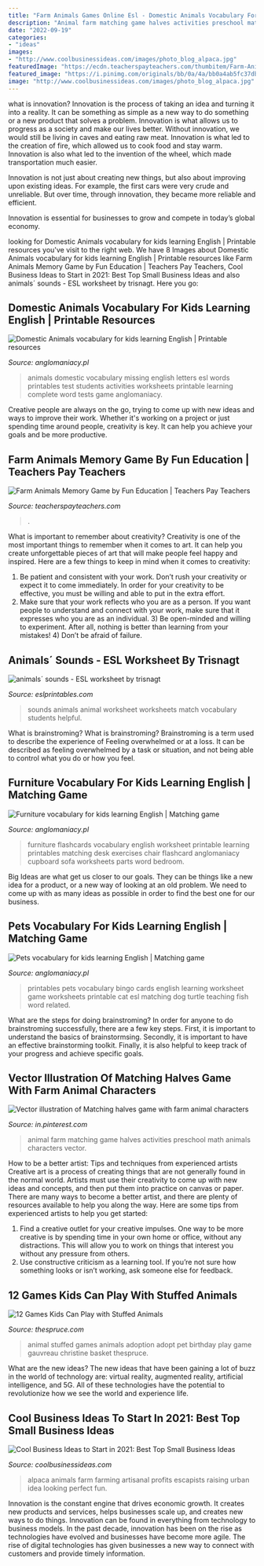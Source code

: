 ```yaml
---
title: "Farm Animals Games Online Esl - Domestic Animals Vocabulary For Kids Learning English"
description: "Animal farm matching game halves activities preschool math animals characters vector"
date: "2022-09-19"
categories:
- "ideas"
images:
- "http://www.coolbusinessideas.com/images/photo_blog_alpaca.jpg"
featuredImage: "https://ecdn.teacherspayteachers.com/thumbitem/Farm-Animals-Memory-Game-3151174-1494298442/original-3151174-1.jpg"
featured_image: "https://i.pinimg.com/originals/bb/0a/4a/bb0a4ab5fc37db105a7eacc582ddc388.jpg"
image: "http://www.coolbusinessideas.com/images/photo_blog_alpaca.jpg"
---
```



what is innovation?
Innovation is the process of taking an idea and turning it into a reality. It can be something as simple as a new way to do something or a new product that solves a problem. Innovation is what allows us to progress as a society and make our lives better.
Without innovation, we would still be living in caves and eating raw meat. Innovation is what led to the creation of fire, which allowed us to cook food and stay warm. Innovation is also what led to the invention of the wheel, which made transportation much easier.

Innovation is not just about creating new things, but also about improving upon existing ideas. For example, the first cars were very crude and unreliable. But over time, through innovation, they became more reliable and efficient.

Innovation is essential for businesses to grow and compete in today’s global economy.

	

		
looking for Domestic Animals vocabulary for kids learning English | Printable resources you've visit to the right web. We have 8 Images about Domestic Animals vocabulary for kids learning English | Printable resources like Farm Animals Memory Game by Fun Education | Teachers Pay Teachers, Cool Business Ideas to Start in 2021: Best Top Small Business Ideas and also animals´ sounds - ESL worksheet by trisnagt. Here you go:
		
    
## Domestic Animals Vocabulary For Kids Learning English | Printable Resources

<img loading=lazy src="https://anglomaniacy.pl/img/vocabulary-printables-domesticAnimals-missingletters.png" onerror="this.onerror=null;this.src='https://tse3.mm.bing.net/th?id=OIP.RHTMRjTaWBR-TeDaLKPt7wAAAA&amp;pid=15.1';" alt="Domestic Animals vocabulary for kids learning English | Printable resources">

_Source: anglomaniacy.pl_

>animals domestic vocabulary missing english letters esl words printables test students activities worksheets printable learning complete word tests game anglomaniacy. 

	

Creative people are always on the go, trying to come up with new ideas and ways to improve their work. Whether it's working on a project or just spending time around people, creativity is key. It can help you achieve your goals and be more productive.

    
## Farm Animals Memory Game By Fun Education | Teachers Pay Teachers

<img loading=lazy src="https://ecdn.teacherspayteachers.com/thumbitem/Farm-Animals-Memory-Game-3151174-1494298442/original-3151174-1.jpg" onerror="this.onerror=null;this.src='https://tse2.mm.bing.net/th?id=OIP.Lc9CEZcNalbi4Pdn0y-KAwAAAA&amp;pid=15.1';" alt="Farm Animals Memory Game by Fun Education | Teachers Pay Teachers">

_Source: teacherspayteachers.com_

>. 

	

What is important to remember about creativity?
Creativity is one of the most important things to remember when it comes to art. It can help you create unforgettable pieces of art that will make people feel happy and inspired. Here are a few things to keep in mind when it comes to creativity: 
1) Be patient and consistent with your work. Don’t rush your creativity or expect it to come immediately. In order for your creativity to be effective, you must be willing and able to put in the extra effort. 
2) Make sure that your work reflects who you are as a person. If you want people to understand and connect with your work, make sure that it expresses who you are as an individual. 3) Be open-minded and willing to experiment. After all, nothing is better than learning from your mistakes! 4) Don’t be afraid of failure.

    
## Animals´ Sounds - ESL Worksheet By Trisnagt

<img loading=lazy src="https://www.eslprintables.com/previewprintables/2011/feb/12/thumb102120359302447.jpg" onerror="this.onerror=null;this.src='https://tse4.mm.bing.net/th?id=OIP.lp8MVCR4Y62tRjl5-Zzq6AHaKi&amp;pid=15.1';" alt="animals´ sounds - ESL worksheet by trisnagt">

_Source: eslprintables.com_

>sounds animals animal worksheet worksheets match vocabulary students helpful. 

	

What is brainstroming?
What is brainstroming? Brainstroming is a term used to describe the experience of Feeling overwhelmed or at a loss. It can be described as feeling overwhelmed by a task or situation, and not being able to control what you do or how you feel.

    
## Furniture Vocabulary For Kids Learning English | Matching Game

<img loading=lazy src="https://www.anglomaniacy.pl/img/vocabulary-printables-furniture-flashcards.png" onerror="this.onerror=null;this.src='https://tse3.mm.bing.net/th?id=OIP.-etqUWTxeBKzAvwo1iywmwAAAA&amp;pid=15.1';" alt="Furniture vocabulary for kids learning English | Matching game">

_Source: anglomaniacy.pl_

>furniture flashcards vocabulary english worksheet printable learning printables matching desk exercises chair flashcard anglomaniacy cupboard sofa worksheets parts word bedroom. 

	

Big Ideas are what get us closer to our goals. They can be things like a new idea for a product, or a new way of looking at an old problem. We need to come up with as many ideas as possible in order to find the best one for our business.

    
## Pets Vocabulary For Kids Learning English | Matching Game

<img loading=lazy src="https://www.anglomaniacy.pl/img/vocabulary-printables-pets-bingo.png" onerror="this.onerror=null;this.src='https://tse2.mm.bing.net/th?id=OIP.kd9VqNvY70q4D5o19EZXsAAAAA&amp;pid=15.1';" alt="Pets vocabulary for kids learning English | Matching game">

_Source: anglomaniacy.pl_

>printables pets vocabulary bingo cards english learning worksheet game worksheets printable cat esl matching dog turtle teaching fish word related. 

	

What are the steps for doing brainstroming?
In order for anyone to do brainstroming successfully, there are a few key steps. First, it is important to understand the basics of brainstormsing. Secondly, it is important to have an effective brainstorming toolkit. Finally, it is also helpful to keep track of your progress and achieve specific goals.

    
## Vector Illustration Of Matching Halves Game With Farm Animal Characters

<img loading=lazy src="https://i.pinimg.com/originals/bb/0a/4a/bb0a4ab5fc37db105a7eacc582ddc388.jpg" onerror="this.onerror=null;this.src='https://tse1.mm.bing.net/th?id=OIP.wlQq7by5O7ymSMsQyWdrywHaLb&amp;pid=15.1';" alt="Vector illustration of Matching halves game with farm animal characters">

_Source: in.pinterest.com_

>animal farm matching game halves activities preschool math animals characters vector. 

	

How to be a better artist: Tips and techniques from experienced artists
Creative art is a process of creating things that are not generally found in the normal world. Artists must use their creativity to come up with new ideas and concepts, and then put them into practice on canvas or paper. There are many ways to become a better artist, and there are plenty of resources available to help you along the way. Here are some tips from experienced artists to help you get started: 
1. Find a creative outlet for your creative impulses. One way to be more creative is by spending time in your own home or office, without any distractions. This will allow you to work on things that interest you without any pressure from others. 
2. Use constructive criticism as a learning tool. If you’re not sure how something looks or isn’t working, ask someone else for feedback.

    
## 12 Games Kids Can Play With Stuffed Animals

<img loading=lazy src="https://www.thespruce.com/thmb/Iyv8-ugaYsUaDDfoYl4S9kNWR2A=/2560x1920/filters:fill(auto,1)/petrescue-56a5709f5f9b58b7d0dceaf7.JPG" onerror="this.onerror=null;this.src='https://tse4.mm.bing.net/th?id=OIP.R1jk_udVHKyxsOmTCYia9QHaFj&amp;pid=15.1';" alt="12 Games Kids Can Play with Stuffed Animals">

_Source: thespruce.com_

>animal stuffed games animals adoption adopt pet birthday play game gauvreau christine basket thespruce. 

	

What are the new ideas?
The new ideas that have been gaining a lot of buzz in the world of technology are: virtual reality, augmented reality, artificial intelligence, and 5G. All of these technologies have the potential to revolutionize how we see the world and experience life.

    
## Cool Business Ideas To Start In 2021: Best Top Small Business Ideas

<img loading=lazy src="http://www.coolbusinessideas.com/images/photo_blog_alpaca.jpg" onerror="this.onerror=null;this.src='https://tse1.mm.bing.net/th?id=OIP.r5ERFMdhGIgGkC9jjQQH6wHaFj&amp;pid=15.1';" alt="Cool Business Ideas to Start in 2021: Best Top Small Business Ideas">

_Source: coolbusinessideas.com_

>alpaca animals farm farming artisanal profits escapists raising urban idea looking perfect fun. 

	

Innovation is the constant engine that drives economic growth. It creates new products and services, helps businesses scale up, and creates new ways to do things. Innovation can be found in everything from technology to business models. In the past decade, innovation has been on the rise as technologies have evolved and businesses have become more agile. The rise of digital technologies has given businesses a new way to connect with customers and provide timely information.

